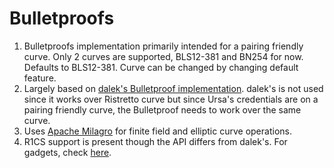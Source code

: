 # Bulletproofs

1. Bulletproofs implementation primarily intended for a pairing friendly curve. Only 2 curves are supported, BLS12-381 and BN254 for now. 
Defaults to BLS12-381. Curve can be changed by changing default feature.
2. Largely based on [dalek's Bulletproof implementation](https://github.com/dalek-cryptography/bulletproofs). 
dalek's is not used since it works over Ristretto curve but since Ursa's credentials are on a pairing friendly curve, 
the Bulletproof needs to work over the same curve. 
3. Uses [Apache Milagro](https://github.com/milagro-crypto/amcl) for finite field and elliptic curve operations.
4. R1CS support is present though the API differs from dalek's. For gadgets, check [here](src/r1cs/gadgets).